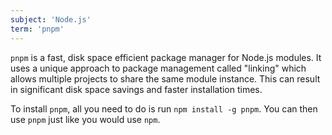 ```yaml
---
subject: 'Node.js'
term: 'pnpm'
---
```


`pnpm` is a fast, disk space efficient package manager for Node.js modules. It uses a unique approach to package management called "linking" which allows multiple projects to share the same module instance. This can result in significant disk space savings and faster installation times.

To install `pnpm`, all you need to do is run `npm install -g pnpm`. You can then use `pnpm` just like you would use `npm`.
